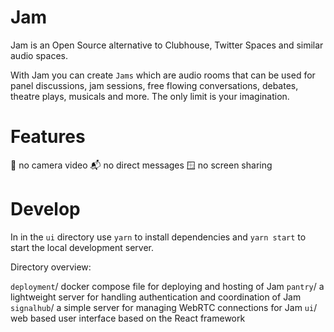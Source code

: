 # Jam

Jam is an Open Source alternative to Clubhouse, Twitter Spaces and similar audio spaces.

With Jam you can create `Jams` which are audio rooms that can be used for panel discussions, jam sessions, free flowing conversations, debates, theatre plays, musicals and more. The only limit is your imagination.

# Features

🙈 no camera video
📬 no direct messages
🪟 no screen sharing

# Develop

In in the `ui` directory use `yarn` to install dependencies and `yarn start` to start the local development server.

Directory overview:

`deployment`/ docker compose file for deploying and hosting of Jam
`pantry`/ a lightweight server for handling authentication and coordination of Jam
`signalhub`/ a simple server for managing WebRTC connections for Jam
`ui`/ web based user interface based on the React framework